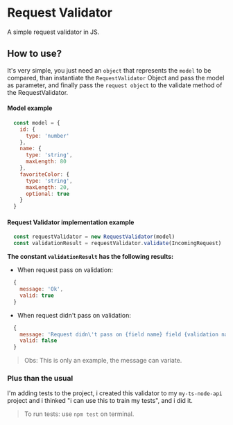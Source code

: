 # Request Validator
A simple request validator in JS.

## How to use?
It's very simple, you just need an `object` that represents the `model` to be compared, than instantiate the `RequestValidator` Object and pass the model as parameter, and finally pass the `request object` to the validate method of the RequestValidator.

#### Model example

```js
  const model = {
    id: {
      type: 'number'
    },
    name: {
      type: 'string',
      maxLength: 80
    },
    favoriteColor: {
      type: 'string',
      maxLength: 20,
      optional: true
    }
  }
```
#### Request Validator implementation example

```js
  const requestValidator = new RequestValidator(model)
  const validationResult = requestValidator.validate(IncomingRequest)
```

 **The constant `validationResult` has the following results:**
 - When request pass on validation:
  ```js
    {
      message: 'Ok',
      valid: true
    }
  ```
 - When request didn't pass on validation:
  ```js
    {
      message: 'Request didn\'t pass on {field name} field {validation name} validation.',
      valid: false
    }
  ```
  > Obs: This is only an example, the message can variate.

### Plus than the usual
I'm adding tests to the project, i created this validator to my `my-ts-node-api` project and i thinked "i can use this to train my tests", and i did it.

> To run tests: use `npm test` on terminal.
